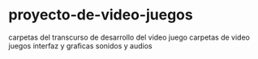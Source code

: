 # proyecto-de-video-juegos
carpetas del transcurso de desarrollo del video juego
carpetas de video juegos
interfaz y graficas
sonidos y audios
